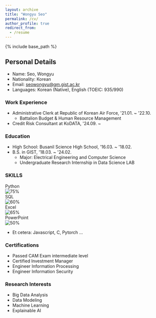 ```yaml
---
layout: archive
title: "Wongyu Seo"
permalink: /cv/
author_profile: true
redirect_from:
  - /resume
---
```


{% include base_path %}

## Personal Details
* Name: Seo, Wongyu
* Nationality: Korean
* Email: seowongyu@gm.gist.ac.kr
* Languages: Korean (Native), English (TOEIC: 935/990)

### Work Experience
* Administrative Clerk at Republic of Korean Air Force, '21.01. ~ '22.10.
  - Battalion Budget & Human Resource Management
* Credit Risk Consultant at KoDATA, '24.09. ~

### Education
* High School: Busanil Science High School, '16.03. ~ '18.02.
* B.S. in GIST, '18.03. ~ '24.02.
  - Major: Electrical Engineering and Computer Science
  - Undergraduate Research Internship in Data Science LAB

### SKILLS
Python  
![75%](https://via.placeholder.com/500x10/99CC99/99CC99)  
SQL  
![60%](https://via.placeholder.com/350x10/99CC99/99CC99)  
Excel  
![65%](https://via.placeholder.com/400x10/99CC99/99CC99)  
PowerPoint  
![50%](https://via.placeholder.com/250x10/99CC99/99CC99)  
    
* Et cetera: Javascript, C, Pytorch ...

### Certifications
- Passed CAM Exam intermediate level
- Certified Investment Manager
- Engineer Information Processing
- Engineer Information Security

### Research Interests
* Big Data Analysis
* Data Modeling
* Machine Learning
* Explainable AI